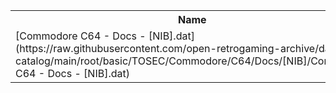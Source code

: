 <table>
<tr><th>Name</th><th>Size</th></tr>
<tr><td>
[Commodore C64 - Docs - [NIB].dat](https://raw.githubusercontent.com/open-retrogaming-archive/dat-catalog/main/root/basic/TOSEC/Commodore/C64/Docs/[NIB]/Commodore C64 - Docs - [NIB].dat)
</td><td>950</td></tr>
</table>
